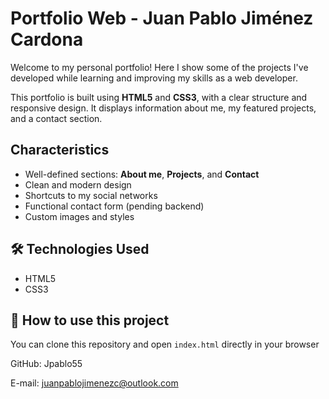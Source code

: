 
#  Portfolio Web - Juan Pablo Jiménez Cardona

Welcome to my personal portfolio! Here I show some of the projects I've developed while learning and improving my skills as a web developer.

This portfolio is built using **HTML5** and **CSS3**, with a clear structure and responsive design. It displays information about me, my featured projects, and a contact section.

##  Characteristics

- Well-defined sections: **About me**, **Projects**, and **Contact**
- Clean and modern design
- Shortcuts to my social networks
- Functional contact form (pending backend)
- Custom images and styles
## 🛠️ Technologies Used

- HTML5
- CSS3


## 🚀 How to use this project

You can clone this repository and open `index.html` directly in your browser


GitHub: Jpablo55

E-mail: juanpablojimenezc@outlook.com
